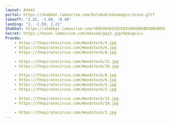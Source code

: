 ```yaml
---
layout: Adam2
portal: https://shabbat.lamourism.com/kolobok/odoomagic/scene.gltf
takeoff: "2.25, -1.69, -0.49"
landing: "2, -1.59, 1.21"
Shabbat: https://shabbat.lamourism.com/%D0%96%D1%83%D1%80%D0%BD%D0%B0%D0%BB%D0%9A%D0%9E%D0%A0%D0%95%D0%AF/Woodstock1969.mp4
Secret: https://moses.lamourism.com/mossad/gay2.jpg?debug=🇺🇦
Pravda:
    - https://thepiratecircus.com/Woodstock/4.jpg
    - https://thepiratecircus.com/Woodstock/6.jpg
    - https://thepiratecircus.com/Woodstock/8.jpg

    - https://thepiratecircus.com/Woodstock/12.jpg
    - https://thepiratecircus.com/Woodstock/10.jpg

    - https://thepiratecircus.com/Woodstock/8.jpg
    - https://thepiratecircus.com/Woodstock/6.jpg
    - https://thepiratecircus.com/Woodstock/4.jpg
    - https://thepiratecircus.com/Woodstock/2.jpg

    - https://thepiratecircus.com/Woodstock/12.jpg
    - https://thepiratecircus.com/Woodstock/10.jpg

    - https://thepiratecircus.com/Woodstock/2.jpg
---
```


